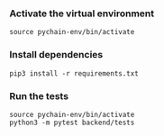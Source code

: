 ### Activate the virtual environment

```
source pychain-env/bin/activate
```

### Install dependencies

```
pip3 install -r requirements.txt
```

### Run the tests

```
source pychain-env/bin/activate
python3 -m pytest backend/tests
```
